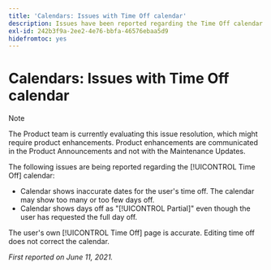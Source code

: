 ```yaml
---
title: 'Calendars: Issues with Time Off calendar'
description: Issues have been reported regarding the Time Off calendar.
exl-id: 242b3f9a-2ee2-4e76-bbfa-46576ebaa5d9
hidefromtoc: yes
---
```

# Calendars: Issues with Time Off calendar

>[!NOTE]
>
>The Product team is currently evaluating this issue resolution, which might require product enhancements. Product enhancements are communicated in the Product Announcements and not with the Maintenance Updates.

The following issues are being reported regarding the [!UICONTROL Time Off] calendar:

* Calendar shows inaccurate dates for the user's time off. The calendar may show too many or too few days off.
* Calendar shows days off as "[!UICONTROL Partial]" even though the user has requested the full day off.

The user's own [!UICONTROL Time Off] page is accurate. Editing time off does not correct the calendar.

_First reported on June 11, 2021._
